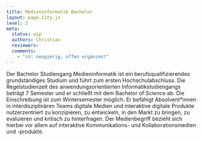 ```yaml
---
title: Medieninformatik Bachelor
layout: page.11ty.js
level: 2
meta:
  status: wip
  authors: Christian
  reviewers: 
  comments:
    - "cn: neugierig, offen ergänzen?"
---
```


Der Bachelor Studiengang Medieninformatik ist ein berufsqualifizierendes grundständiges Studium und führt zum ersten Hochschulabschluss. Die Regelstudienzeit des anwendungsorientierten Informatikstudiengangs beträgt 7 Semester und er schließt mit dem Bachelor of Science ab. Die Einschreibung ist zum Wintersemester möglich. Er befähigt Absolvent\*innen in interdisziplinären Teams digitale Medien und interaktive digitale Produkte nutzerzentriert zu konzipieren, zu entwickeln, in den Markt zu bringen, zu evaluieren und kritisch zu hinterfragen. Der Medienbegriff bezieht sich hierbei vor allem auf interaktive Kommunikations- und Kollaborationsmedien und -produkte.

<!-- mb: diese zwei Ansätze habe ich nach „oben“ ins Profil geschoben, weil sie für BA und MA gültig sind. Wenn die Texte mal jemand für BA und MA getrennt publiziert, wäre das jeweils als Präambel vorweg zu schreiben -->

<!--
Die Medieninformatik ist ein Vermittler zwischen fachlichen Welten. Sie integriert Perspektiven, Konzepte, Methoden und Techniken der Informatik, des Designs, der Psychologie sowie wirtschaftliche Aspekte.

Medieninformatik findet oft sehr nah am Menschen statt und der Mensch steht mit seinen Fähigkeiten und Bedürfnissen in der Regel im Mittelpunkt des Denkens und Handelns. Wer Medieninformatik studieren will, sollte möglichst kommunikationsfreudig, offen, empathisch und kreativ sein, gerne im Team arbeiten und Freude an analytischem und logischem Denken und Handeln haben. Medieninformatiker\*innen arbeiten in Teams oft an der Schnittstelle zu verschiedenen Fachspezialist\*innen, weil sie in der Regel ein sehr gutes Verständnis der verschiedenen Fachperspektiven haben.
—>
